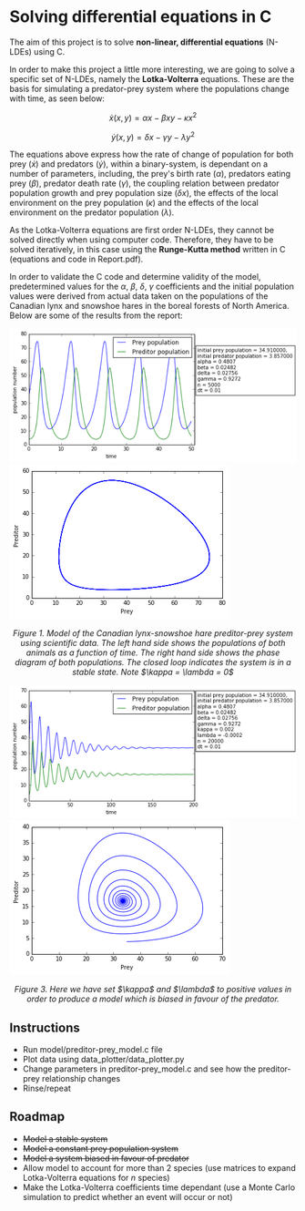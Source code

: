 # Solving differential equations in C

The aim of this project is to solve <strong>non-linear, differential equations</strong> (N-LDEs) using C. 

In order to make this project a little more interesting, we are going to solve a specific set of N-LDEs, namely the <strong>Lotka-Volterra</strong> equations. These are the basis for simulating a predator-prey system where the populations change with time, as seen below:

$$
\dot{x}\left ( x,y \right ) = \alpha x - \beta xy - \kappa x^2
$$

$$
\dot{y}\left ( x,y \right ) = \delta x - \gamma y - \lambda y^2
$$

The equations above express how the rate of change of population for both prey $(\dot{x})$ and predators $(\dot{y})$, within a binary-system, is dependant on a number of parameters, including, the prey's birth rate $(\alpha)$, predators eating prey $(\beta)$, predator death rate $(\gamma)$, the coupling relation between predator population growth and prey population size $(\delta x)$, the effects of the local environment on the prey population $(\kappa)$ and the effects of the local environment on the predator population $(\lambda)$.

As the Lotka-Volterra equations are first order N-LDEs, they cannot be solved directly when using computer code. Therefore, they have to be solved iteratively, in this case using the <strong>Runge-Kutta method</strong> written in C (equations and code in Report.pdf).

In order to validate the C code and determine validity of the model, predetermined values for the $\alpha$, $\beta$, $\delta$, $\gamma$ coefficients and the initial population values were derived from actual data taken on the populations of the Canadian lynx and snowshoe hares in the boreal forests of North America. Below are some of the results from the report:

<img src="/latex_docs/figure1_time.png"/><img src="/latex_docs/figure1_phase.png"/>
<p align="center"><i>Figure 1. Model of the Canadian lynx-snowshoe hare preditor-prey system using scientific data. The left hand side shows the populations of both animals as a function of time. The right hand side shows the phase diagram of both populations. The closed loop indicates the system is in a stable state. Note $\kappa = \lambda = 0$ </i></p>

<img src="/latex_docs/figure3_time.png"/><img src="/latex_docs/figure3_phase.png"/>
<p align="center"><i>Figure 3. Here we have set $\kappa$ and $\lambda$ to positive values in order to produce a model which is biased in favour of the predator.</i></p>

## Instructions

- Run model/preditor-prey_model.c file
- Plot data using data_plotter/data_plotter.py
- Change parameters in preditor-prey_model.c and see how the preditor-prey relationship changes
- Rinse/repeat

## <a name="Roadmap"></a>Roadmap

* ~~Model a stable system~~
* ~~Model a constant prey population system~~
* ~~Model a system biased in favour of predator~~ 
* Allow model to account for more than 2 species (use matrices to expand Lotka-Volterra equations for $n$ species)
* Make the Lotka-Volterra coefficients time dependant (use a Monte Carlo simulation to predict whether an event will occur or not)



